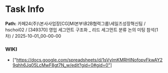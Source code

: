 # Task Info

**Path:** 카페24(주)\본사사업장\[CG]MI본부\B2B협력그룹\세일즈성장혁신팀 / hschoi02 / [349370] 영업 세그먼트 구조화 _ 리드 세그먼트 분류 논의 미팅 참석(1차) / 2025-10-01_00-00-00

### WIKI
- ["https://docs.google.com/spreadsheets/d/1sVylmKMRHINofopvFkwAY29qhh6Jq05LcMwF8gt7N_w/edit?gid=0#gid=0"]

